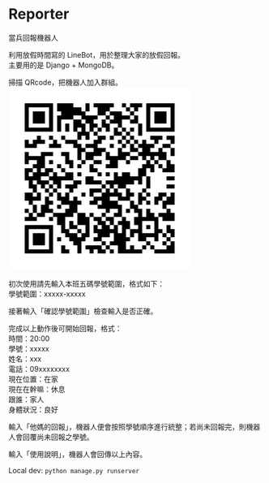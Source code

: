 # Reporter

當兵回報機器人

利用放假時間寫的 LineBot，用於整理大家的放假回報。<br>
主要用的是 Django + MongoDB。<br>

掃描 QRcode，把機器人加入群組。
![image](https://github.com/I-am-ZiHao/Reporter/blob/master/408jfqaj.png)

初次使用請先輸入本班五碼學號範圍，格式如下：<br>
學號範圍：xxxxx-xxxxx<br>

接著輸入「確認學號範圍」檢查輸入是否正確。<br>

完成以上動作後可開始回報，格式：<br>
時間：20:00<br>
學號：xxxxx<br>
姓名：xxx<br>
電話：09xxxxxxxx<br>
現在位置：在家<br>
現在在幹嘛：休息<br>
跟誰：家人<br>
身體狀況：良好<br>

輸入「他媽的回報」，機器人便會按照學號順序進行統整；若尚未回報完，則機器人會回覆尚未回報之學號。<br>

輸入「使用說明」，機器人會回傳以上內容。

Local dev:
`python manage.py runserver`
